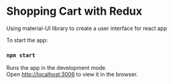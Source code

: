 # Shopping Cart with Redux

Using material-UI library to create a user interface for react app

To start the app:
### `npm start`

Runs the app in the development mode.\
Open [http://localhost:3006](http://localhost:3006) to view it in the browser.
